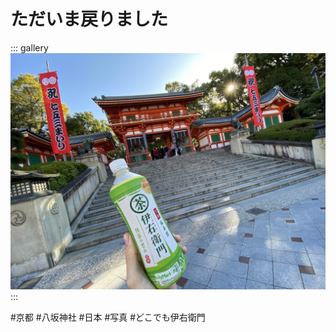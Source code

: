 # ただいま戻りました

::: gallery
![](img/9da95ec912473bfd82880651452e3f12fcc3c525.jpg)
:::

#京都 #八坂神社 #日本 #写真 #どこでも伊右衛門